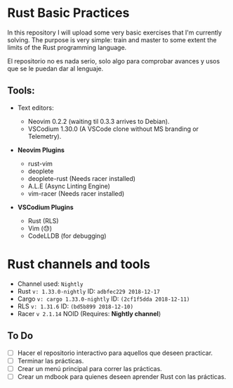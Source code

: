 # Rust Basic Practices

In this repository I will upload some very basic exercises that I'm
currently solving. The purpose is very simple: train and master to some
extent the limits of the Rust programming language.

El repositorio no es nada serio, solo algo para comprobar avances y usos
que se le puedan dar al lenguaje.

## Tools:

* Text editors:
    * Neovim 0.2.2 (waiting til 0.3.3 arrives to Debian).
    * VSCodium 1.30.0 (A VSCode clone without MS branding or Telemetry).

* **Neovim Plugins**
    * rust-vim
    * deoplete
    * deoplete-rust (Needs racer installed)
    * A.L.E (Async Linting Engine)
    * vim-racer (Needs racer installed)

* **VSCodium Plugins**
    * Rust (RLS)
    * Vim (:sweat:)
    * CodeLLDB (for debugging) 

# Rust channels and tools

* Channel used: `Nightly`
* Rust `v: 1.33.0-nightly` ID: `adbfec229 2018-12-17`
* Cargo `v: cargo 1.33.0-nightly` ID: `(2cf1f5dda 2018-12-11)`
* RLS `v: 1.31.6` ID: `(bd5b899 2018-12-10)`
* Racer `v 2.1.14` NOID (Requires: **Nightly channel**)

## To Do

- [ ] Hacer el repositorio interactivo para aquellos que deseen practicar.
- [ ] Terminar las prácticas.
- [ ] Crear un menú principal para correr las prácticas.
- [ ] Crear un mdbook para quienes deseen aprender Rust con las prácticas.